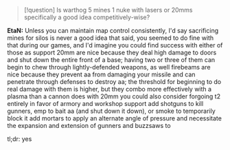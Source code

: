 >[!question] 
>Is warthog 5 mines 1 nuke with lasers or 20mms specifically a good idea competitively-wise?

**EtaN:** Unless you can maintain map control consistently, I'd say sacrificing mines for silos is never a good idea that said, you seemed to do fine with that during our games, and I'd imagine you could find success with either of those as support 20mm are nice because they deal high damage to doors and shut down the entire front of a base; having two or three of them can begin to chew through lightly-defended weapons, as well firebeams are nice because they prevent aa from damaging your missile and can penetrate through defenses to destroy aa; the threshold for beginning to do real damage with them is higher, but they combo more effectively with a plasma than a cannon does with 20mm you could also consider forgoing t2 entirely in favor of armory and workshop support add shotguns to kill gunners, emp to bait aa (and shut down it down), or smoke to temporarily block it add mortars to apply an alternate angle of pressure and necessitate the expansion and extension of gunners and buzzsaws to 

tl;dr: yes